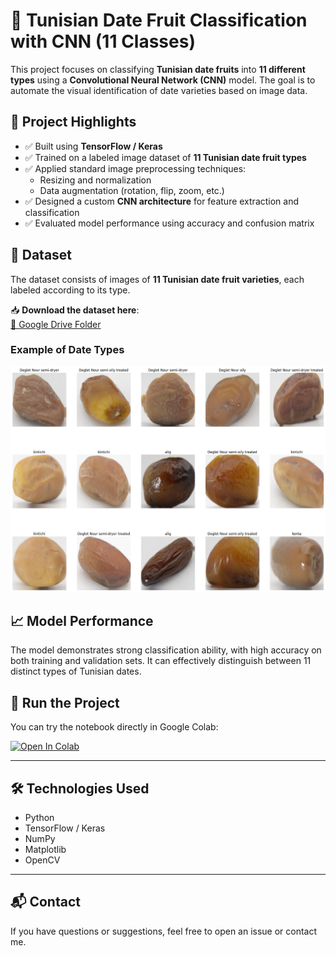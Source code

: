# 🧠 Tunisian Date Fruit Classification with CNN (11 Classes)

This project focuses on classifying **Tunisian date fruits** into **11 different types** using a **Convolutional Neural Network (CNN)** model. The goal is to automate the visual identification of date varieties based on image data.

## 📌 Project Highlights

- ✅ Built using **TensorFlow / Keras**
- ✅ Trained on a labeled image dataset of **11 Tunisian date fruit types**
- ✅ Applied standard image preprocessing techniques:
  - Resizing and normalization
  - Data augmentation (rotation, flip, zoom, etc.)
- ✅ Designed a custom **CNN architecture** for feature extraction and classification
- ✅ Evaluated model performance using accuracy and confusion matrix

## 📂 Dataset

The dataset consists of images of **11 Tunisian date fruit varieties**, each labeled according to its type.  

📥 **Download the dataset here**:  
[🔗 Google Drive Folder](https://drive.google.com/drive/folders/15VKrBu2bKqBxZTpMbpu4vkP_Scd2-eZJ?usp=drive_link)

### Example of Date Types

<img src="dates_types.png" alt="Tunisian Date Types" width="600"/>

## 📈 Model Performance

The model demonstrates strong classification ability, with high accuracy on both training and validation sets. It can effectively distinguish between 11 distinct types of Tunisian dates.

## 🚀 Run the Project

You can try the notebook directly in Google Colab:

[![Open In Colab](https://colab.research.google.com/assets/colab-badge.svg)](https://colab.research.google.com/github/ghassenSW/dates_classifier/blob/main/dates.ipynb)

---

## 🛠 Technologies Used

- Python
- TensorFlow / Keras
- NumPy
- Matplotlib
- OpenCV

---

## 📬 Contact

If you have questions or suggestions, feel free to open an issue or contact me.
